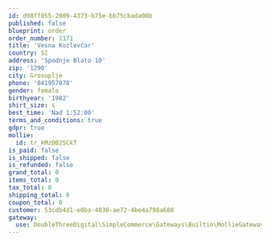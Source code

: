 ```yaml
---
id: d98ff055-2009-4373-b75e-bb75cbada00b
published: false
blueprint: order
order_number: 1171
title: 'Vesna Kozlevčar'
country: SI
address: 'Spodnje Blato 10'
zip: '1290'
city: Grosuplje
phone: '041957078'
gender: female
birthyear: '1982'
shirt_size: s
best_time: 'Nad 1:52:00'
terms_and_conditions: true
gdpr: true
mollie:
  id: tr_kMzDB25CkT
is_paid: false
is_shipped: false
is_refunded: false
grand_total: 0
items_total: 0
tax_total: 0
shipping_total: 0
coupon_total: 0
customer: 53cdb4d1-e0ba-4036-ae72-4be4a798a688
gateway:
  use: DoubleThreeDigital\SimpleCommerce\Gateways\Builtin\MollieGateway
---
```

